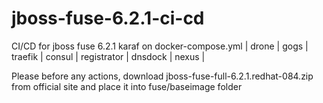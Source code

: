 # jboss-fuse-6.2.1-ci-cd
CI/CD for jboss fuse 6.2.1 karaf on docker-compose.yml | drone | gogs | traefik | consul | registrator | dnsdock | nexus |

Please before any actions, download jboss-fuse-full-6.2.1.redhat-084.zip from official site and place it into fuse/baseimage folder 
